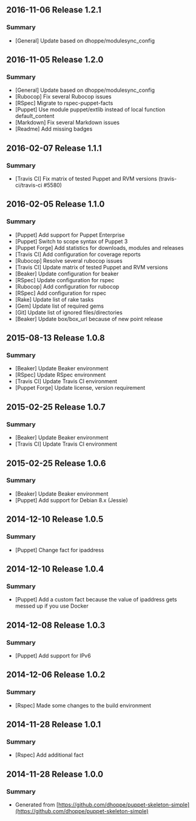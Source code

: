 ## 2016-11-06 Release 1.2.1

### Summary

- [General] Update based on dhoppe/modulesync_config

## 2016-11-05 Release 1.2.0

### Summary

- [General] Update based on dhoppe/modulesync_config
- [Rubocop] Fix several Rubocop issues
- [RSpec] Migrate to rspec-puppet-facts
- [Puppet] Use module puppet/extlib instead of local function default_content
- [Markdown] Fix several Markdown issues
- [Readme] Add missing badges

## 2016-02-07 Release 1.1.1

### Summary

- [Travis CI] Fix matrix of tested Puppet and RVM versions (travis-ci/travis-ci #5580)

## 2016-02-05 Release 1.1.0

### Summary

- [Puppet] Add support for Puppet Enterprise
- [Puppet] Switch to scope syntax of Puppet 3
- [Puppet Forge] Add statistics for downloads, modules and releases
- [Travis CI] Add configuration for coverage reports
- [Rubocop] Resolve several rubocop issues
- [Travis CI] Update matrix of tested Puppet and RVM versions
- [Beaker] Update configuration for beaker
- [RSpec] Update configuration for rspec
- [Rubocop] Add configuration for rubocop
- [RSpec] Add configuration for rspec
- [Rake] Update list of rake tasks
- [Gem] Update list of required gems
- [Git] Update list of ignored files/directories
- [Beaker] Update box/box_url because of new point release

## 2015-08-13 Release 1.0.8

### Summary

- [Beaker] Update Beaker environment
- [RSpec] Update RSpec environment
- [Travis CI] Update Travis CI environment
- [Puppet Forge] Update license, version requirement

## 2015-02-25 Release 1.0.7

### Summary

- [Beaker] Update Beaker environment
- [Travis CI] Update Travis CI environment

## 2015-02-25 Release 1.0.6

### Summary

- [Beaker] Update Beaker environment
- [Puppet] Add support for Debian 8.x (Jessie)

## 2014-12-10 Release 1.0.5

### Summary

- [Puppet] Change fact for ipaddress

## 2014-12-10 Release 1.0.4

### Summary

- [Puppet] Add a custom fact because the value of ipaddress gets messed up if you
  use Docker

## 2014-12-08 Release 1.0.3

### Summary

- [Puppet] Add support for IPv6

## 2014-12-06 Release 1.0.2

### Summary

- [Rspec] Made some changes to the build environment

## 2014-11-28 Release 1.0.1

### Summary

- [Rspec] Add additional fact

## 2014-11-28 Release 1.0.0

### Summary

- Generated from [https://github.com/dhoppe/puppet-skeleton-simple](https://github.com/dhoppe/puppet-skeleton-simple)
